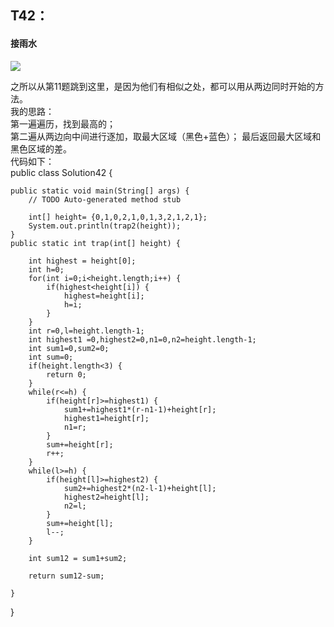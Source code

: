 ## T42： ##
#### 接雨水 ####
![](https://i.imgur.com/nsJoOXZ.png)

之所以从第11题跳到这里，是因为他们有相似之处，都可以用从两边同时开始的方法。        
我的思路：   
第一遍遍历，找到最高的；   
第二遍从两边向中间进行逐加，取最大区域（黑色+蓝色）；
最后返回最大区域和黑色区域的差。    
代码如下：      
public class Solution42 {

	public static void main(String[] args) {
		// TODO Auto-generated method stub

		int[] height= {0,1,0,2,1,0,1,3,2,1,2,1};
		System.out.println(trap2(height));
	}
	public static int trap(int[] height) {
	    
		int highest = height[0];
		int h=0;
		for(int i=0;i<height.length;i++) {
			if(highest<height[i]) {
				highest=height[i];
				h=i;
			}
		}
    	int r=0,l=height.length-1;
    	int highest1 =0,highest2=0,n1=0,n2=height.length-1;
    	int sum1=0,sum2=0;
    	int sum=0;
        if(height.length<3) {
    		return 0;
    	}
        while(r<=h) {
        	if(height[r]>=highest1) {
    			sum1+=highest1*(r-n1-1)+height[r];
    			highest1=height[r];
    			n1=r;
    		}
        	sum+=height[r];
        	r++;
        }
        while(l>=h) {
        	if(height[l]>=highest2) {
    			sum2+=highest2*(n2-l-1)+height[l];
    			highest2=height[l];
    			n2=l;
    		}
        	sum+=height[l];
        	l--;
        }
  
        int sum12 = sum1+sum2;
        
    	return sum12-sum;
        
    }

}